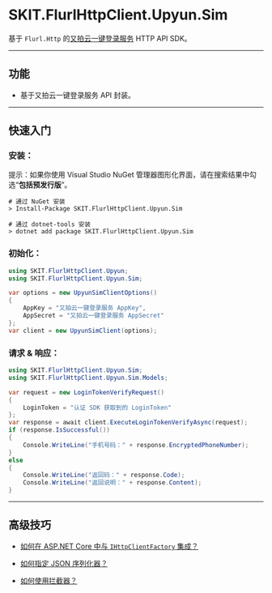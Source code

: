 ﻿# SKIT.FlurlHttpClient.Upyun.Sim

基于 `Flurl.Http` 的[又拍云一键登录服务](https://www.upyun.com/products/one-click-login/) HTTP API SDK。

---

## 功能

-   基于又拍云一键登录服务 API 封装。

---

## 快速入门

### 安装：

提示：如果你使用 Visual Studio NuGet 管理器图形化界面，请在搜索结果中勾选“**包括预发行版**”。

```shell
# 通过 NuGet 安装
> Install-Package SKIT.FlurlHttpClient.Upyun.Sim

# 通过 dotnet-tools 安装
> dotnet add package SKIT.FlurlHttpClient.Upyun.Sim
```

### 初始化：

```csharp
using SKIT.FlurlHttpClient.Upyun;
using SKIT.FlurlHttpClient.Upyun.Sim;

var options = new UpyunSimClientOptions()
{
    AppKey = "又拍云一键登录服务 AppKey",
    AppSecret = "又拍云一键登录服务 AppSecret"
};
var client = new UpyunSimClient(options);
```

### 请求 & 响应：

```csharp
using SKIT.FlurlHttpClient.Upyun.Sim;
using SKIT.FlurlHttpClient.Upyun.Sim.Models;

var request = new LoginTokenVerifyRequest()
{
    LoginToken = "认证 SDK 获取到的 LoginToken"
};
var response = await client.ExecuteLoginTokenVerifyAsync(request);
if (response.IsSuccessful())
{
    Console.WriteLine("手机号码：" + response.EncryptedPhoneNumber);
}
else
{
    Console.WriteLine("返回码：" + response.Code);
    Console.WriteLine("返回说明：" + response.Content);
}
```

---

## 高级技巧

-   [如何在 ASP.NET Core 中与 `IHttpClientFactory` 集成？](./Advanced_IHttpClientFactory.md)

-   [如何指定 JSON 序列化器？](./Advanced_JsonSerializer.md)

-   [如何使用拦截器？](./Advanced_Interceptor.md)
